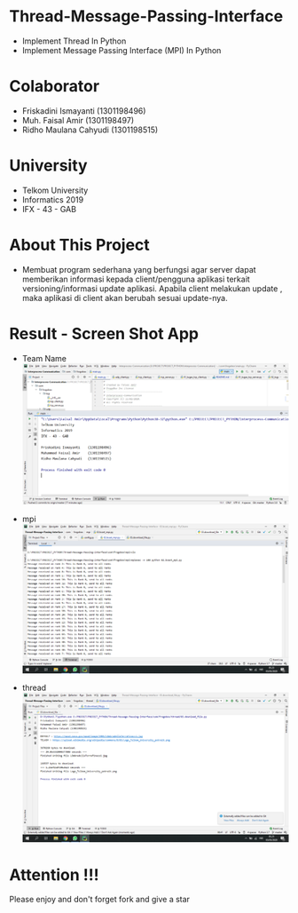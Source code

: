 # Thread-Message-Passing-Interface
- Implement Thread In Python
- Implement Message Passing Interface (MPI) In Python

# Colaborator
- Friskadini Ismayanti (1301198496)
- Muh. Faisal Amir  (1301198497)
- Ridho Maulana Cahyudi  (1301198515)

# University
- Telkom University
- Informatics 2019
- IFX - 43 - GAB

# About This Project
- Membuat program sederhana yang berfungsi agar server dapat memberikan informasi kepada client/pengguna aplikasi terkait versioning/informasi update aplikasi. Apabila client melakukan update ,	maka aplikasi di client akan berubah sesuai update-nya.

# Result - Screen Shot App
- Team Name
![ScreenShoot Apps](docs/image/team_name.png?raw=true)

- mpi
![ScreenShoot Apps](docs/image/ss_mpi.png?raw=true)

- thread
![ScreenShoot Apps](docs/image/ss_thread.png?raw=true)

# Attention !!!
Please enjoy and don't forget fork and give a star